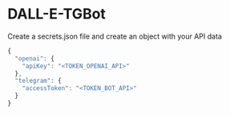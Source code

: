 # DALL-E-TGBot

Create a secrets.json file and create an object with your API data

```js
{
  "openai": {
    "apiKey": "<TOKEN_OPENAI_API>"
  },
  "telegram": {
    "accessToken": "<TOKEN_BOT_API>"
  }
}
```

